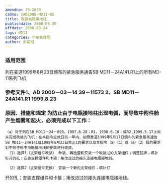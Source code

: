 ```yaml
---
amendno: 39-2839  
cadno: CAD2000-MD11-05  
title: 改装电瓶接地柱  
publishdate: 2000-03-20  
effdate: 2000-03-24  
tags: MD11  
categories: 华东管理局  
author: 郭奕柏  
---
```

  
### 适用范围  
列在麦道1999年8月23日颁布的紧急服务通告SB MD11－24A141.R1上的所有MD-11系列飞机  
  
<!--more-->  
### 参考文件1、AD 2000－03－14 39－11573 2、SB MD11－24A141.R1 1999.8.23  
  
### 原因、措施和规定     为防止由于电瓶接地柱出现电弧，而导致中附件舱产生烟雾和起火，必须完成以下工作：  
    （a）对于列在SB MD11－24－090，1997.8.28；R1，1998.6.10；或R2,1999.5.17上尚未完成改装的飞机：在本指令生效日后一年内，按照麦道1999年5月17日颁布的紧急服务通告SB MD11－24A141或1999年8月23日修正1的要求以及本指令（a）（1）或（a）（2）段的要求对中附件舱中电瓶接地线的安装进行改装。  
     （1）选择1（支架组件改装） 改装、再检查和安装一个改装过的支架组件；调整铭牌；填补打开的孔；安装支撑组件和卡箍；用改进过的接头连接电瓶接地线。  
  
     （2）选择2（支架组件更换） 安装一个新的支架组件；填补打  
      
开的孔；安装支撑组件和卡箍；用改进过的接头连接电瓶接地线。  
